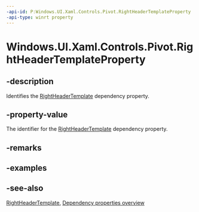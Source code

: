 ```yaml
---
-api-id: P:Windows.UI.Xaml.Controls.Pivot.RightHeaderTemplateProperty
-api-type: winrt property
---
```


<!-- Property syntax
public Windows.UI.Xaml.DependencyProperty RightHeaderTemplateProperty { get; }
-->

# Windows.UI.Xaml.Controls.Pivot.RightHeaderTemplateProperty

## -description
Identifies the [RightHeaderTemplate](pivot_rightheadertemplate.md) dependency property.



## -property-value
The identifier for the [RightHeaderTemplate](pivot_rightheadertemplate.md) dependency property.

## -remarks

## -examples

## -see-also
[RightHeaderTemplate](pivot_rightheadertemplate.md), [Dependency properties overview](/windows/uwp/xaml-platform/dependency-properties-overview)
